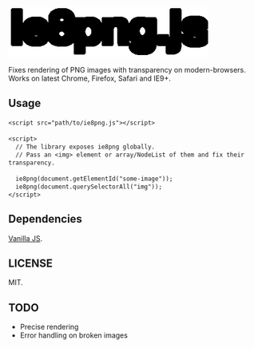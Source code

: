 ![ie8png.js](./ie8pngjs-logo.png) 

Fixes rendering of PNG images with transparency on modern-browsers. Works on latest Chrome, Firefox, Safari and IE9+.

## Usage

```
<script src="path/to/ie8png.js"></script>

<script>
  // The library exposes ie8png globally.
  // Pass an <img> element or array/NodeList of them and fix their transparency.

  ie8png(document.getElementId("some-image"));
  ie8png(document.querySelectorAll("img"));
</script>
```

## Dependencies

[Vanilla JS][].

## LICENSE

MIT.

## TODO

* Precise rendering
* Error handling on broken images

[Vanilla JS]: http://vanilla-js.com/
